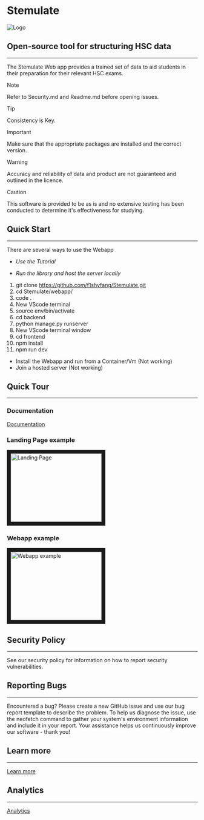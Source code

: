 # Stemulate
<picture>
 <source media="(prefers-color-scheme: dark)" srcset="YOUR-DARKMODE-IMAGE">
 <source media="(prefers-color-scheme: light)" srcset="YOUR-LIGHTMODE-IMAGE">
 <img alt="Logo" src="YOUR-DEFAULT-IMAGE">
</picture>

## Open-source tool for structuring HSC data
***
The Stemulate Web app provides a trained set of data to aid students in their preparation for their relevant HSC exams.

> [!NOTE]
> Refer to Security.md and Readme.md before opening issues.

> [!TIP]
> Consistency is Key.

> [!IMPORTANT]
> Make sure that the appropriate packages are installed and the correct version.

> [!WARNING]
> Accuracy and reliability of data and product are not guaranteed and outlined in the licence.

> [!CAUTION]
> This software is provided to be as is and no extensive testing has been conducted to determine it's effectiveness for studying.


## Quick Start
***
There are several ways to use the Webapp
- *Use the Tutorial*
+ *Run the library and host the server locally*

1. git clone https://github.com/f1shyfang/Stemulate.git
2. cd Stemulate/webapp/
3. code .
4. New VScode terminal
5. source env/bin/activate
6. cd backend
7. python manage.py runserver
8. New VScode terminal window
9. cd frontend
10. npm install
11. npm run dev

  

+ Install the Webapp and run from a Container/Vm (Not working)
+ Join a hosted server (Not working)

## Quick Tour
***
### Documentation

[Documentation](https://docs.google.com/document/d/1tYo9ePhTE_CoXhGnI5k2nkH2yTkivCywdxecjjS6sdI/edit?usp=sharing "Documentation")




### Landing Page example
<a href="https://drive.google.com/file/d/1o3hh6xX95OADmGPMq9H-5wMNlNw3LnNx/view?usp=sharing&v=YOUTUBE_VIDEO_ID_HERE
" target="_blank"><img src="https://drive.google.com/file/d/1-V4U3IpBiww5cUbnuFbg28rGs4s0VG9s/view?usp=sharing" 
alt="Landing Page" width="240" height="180" border="10" /></a>


### Webapp example
<a href="https://drive.google.com/file/d/1D-AXPH9q292g2ISS_NE4VCqEr80tj_Qm/view?usp=sharing&v=YOUTUBE_VIDEO_ID_HERE
" target="_blank"><img src="https://drive.google.com/file/d/1-USwiQXhW9WemGR8CFS8ogqqtcX2maeP/view?usp=sharing" 
alt="Webapp example" width="240" height="180" border="10" /></a>

## Security Policy
***


See our security policy for information on how to report security vulnerabilities.
## Reporting Bugs
***

Encountered a bug? Please create a new GitHub issue and use our bug report template to describe the problem. To help us diagnose the issue, use the neofetch command to gather your system's environment information and include it in your report. Your assistance helps us continuously improve our software - thank you!

## Learn more
***
[Learn more](https://docs.google.com/document/d/1tYo9ePhTE_CoXhGnI5k2nkH2yTkivCywdxecjjS6sdI/edit?usp=sharing "Documentation")
## Analytics
***
[Analytics](https://docs.google.com/document/d/1tYo9ePhTE_CoXhGnI5k2nkH2yTkivCywdxecjjS6sdI/edit?usp=sharing "Documentation")

